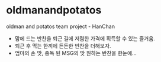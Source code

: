 # oldmanandpotatos
 oldman and potatos team project - HanChan
 - 맘에 드는 반찬을 퇴근 길에 저렴한 가격에 획득할 수 있는 즐거움.
 - 퇴근 후 먹는 한끼에 든든한 반찬을 더해보자.
 - 엄마의 손 맛, 중독 된 MSG의 맛 원하는 반찬을 한눈에...
